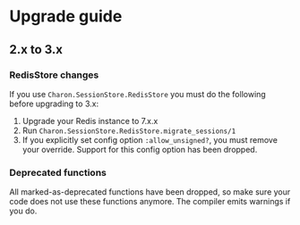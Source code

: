 # Upgrade guide

## 2.x to 3.x

### RedisStore changes

If you use `Charon.SessionStore.RedisStore` you must do the following before upgrading to 3.x:

1.  Upgrade your Redis instance to 7.x.x
1.  Run `Charon.SessionStore.RedisStore.migrate_sessions/1`
1.  If you explicitly set config option `:allow_unsigned?`, you must remove your override. Support for this config option has been dropped.

### Deprecated functions

All marked-as-deprecated functions have been dropped, so make sure your code does not use these functions anymore. The compiler emits warnings if you do.
